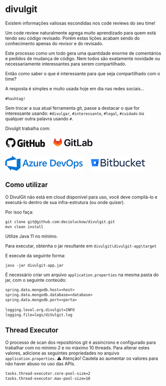 # divulgit

Existem informações valiosas escondidas nos code reviews do seu time!

Um code review naturalmente agrega muito aprendizado para quem está tendo 
seu código revisado. Porém estas lições acabam sendo do conhecimento apenas do revisor e do revisado.

Este processo como um todo gera uma quantidade enorme de comentários e pedidos de
mudança de código. Nem todos são exatamente novidade ou necessariamente interessantes para serem compartilhado.

Então como saber o que é interessante para que seja compartilhado com o time?

A resposta é simples e muito usada hoje em dia nas redes sociais...

`#hashtag!`

Sem trocar a sua atual ferramenta git, passe a destacar o que for 
interessante usando: `#divulgar`, `#interessante`, `#legal`, `#cuidado` ou qualquer outra palavra
usando `#`.

Divulgit trabalha com:

![GitHub](divulgit-app/src/main/resources/static/images/github-200px-logo.png)
&nbsp;&nbsp;&nbsp;&nbsp;
![GitLab](divulgit-app/src/main/resources/static/images/gitlab-200px-logo.png)

![Azure DevOps](divulgit-app/src/main/resources/static/images/azure-devops-200px-logo.png)
&nbsp;&nbsp;&nbsp;&nbsp; 
![Bitbucket](divulgit-app/src/main/resources/static/images/bitbucket-200px-logo.png)

## Como utilizar

O DivulGit não está em cloud disponível para uso, você deve compilá-lo e executá-lo 
dentro de sua infra-estrutura (ou onde quiser).

Por isso faça:

```
git clone git@github.com:decioluckow/divulgit.git
mvn clean install
```

Utilize Java 11 no mínimo.

Para executar, obtenha o jar resultante em `divulgit\divulgit-app\target`

E execute da seguinte forma:

```
java -jar divulgit-app.jar
```

É necessário criar um arquivo `application.properties` na mesma pasta do jar, com o seguinte conteúdo:

```
spring.data.mongodb.host=<host>
spring.data.mongodb.database=<database>
spring.data.mongodb.port=<porta>

logging.level.org.divulgit=INFO
logging.file=logs/diVulgit.log
```
## Thread Executor

O processo de scan dos repositórios git é assíncrono e configurado para trabalhar com 
no mínimo 2 e no máximo 10 threads. Para alterar estes valores, adicione as seguintes propriedades
no arquivo `application.properties`. :warning: Atenção! Cautela ao aumentar os valores para não haver abuso
no uso das APIs.

```
tasks.thread-executor.core-pool-size=2
tasks.thread-executor.max-pool-size=10
```


